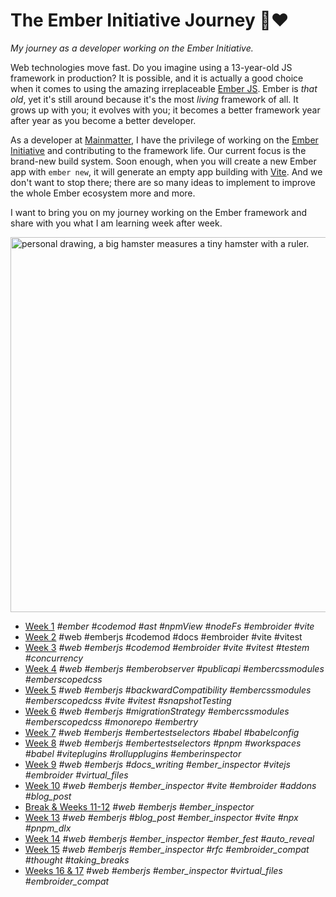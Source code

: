 # The Ember Initiative Journey 🐹❤️

_My journey as a developer working on the Ember Initiative._

Web technologies move fast. Do you imagine using a 13-year-old JS framework in production? It is possible, and it is actually a good choice when it comes to using the amazing irreplaceable [Ember JS](https://emberjs.com/). Ember is _that old_, yet it's still around because it's the most _living_ framework of all. It grows up with you; it evolves with you; it becomes a better framework year after year as you become a better developer.

As a developer at [Mainmatter](https://mainmatter.com/), I have the privilege of working on the [Ember Initiative](https://mainmatter.com/ember-initiative/) and contributing to the framework life. Our current focus is the brand-new build system. Soon enough, when you will create a new Ember app with `ember new`, it will generate an empty app building with [Vite](https://vite.dev/). And we don't want to stop there; there are so many ideas to implement to improve the whole Ember ecosystem more and more.

I want to bring you on my journey working on the Ember framework and share with you what I am learning week after week.

<img src="https://github.com/user-attachments/assets/c35a1d84-bf56-4e94-942b-14a6d5d39a8b" alt="personal drawing, a big hamster measures a tiny hamster with a ruler." width=600 />

- [Week 1](https://github.com/BlueCutOfficial/BlueCutOfficial/blob/main/articles/ember-initiative-journey/week-1.md)
  _#ember #codemod #ast #npmView #nodeFs #embroider #vite_
- [Week 2](https://github.com/BlueCutOfficial/BlueCutOfficial/blob/main/articles/ember-initiative-journey/week-2.md)
  #web #emberjs #codemod #docs #embroider #vite #vitest
- [Week 3](https://github.com/BlueCutOfficial/BlueCutOfficial/blob/main/articles/ember-initiative-journey/week-3.md)
  _#web #emberjs #codemod #embroider #vite #vitest #testem #concurrency_
- [Week 4](https://github.com/BlueCutOfficial/BlueCutOfficial/blob/main/articles/ember-initiative-journey/week-4.md)
  _#web #emberjs #emberobserver #publicapi #embercssmodules #emberscopedcss_
- [Week 5](https://github.com/BlueCutOfficial/BlueCutOfficial/blob/main/articles/ember-initiative-journey/week-5.md)
  _#web #emberjs #backwardCompatibility #embercssmodules #emberscopedcss #vite #vitest #snapshotTesting_
- [Week 6](https://github.com/BlueCutOfficial/BlueCutOfficial/blob/main/articles/ember-initiative-journey/week-6.md)
  _#web #emberjs #migrationStrategy #embercssmodules #emberscopedcss #monorepo #embertry_
- [Week 7](https://github.com/BlueCutOfficial/BlueCutOfficial/blob/main/articles/ember-initiative-journey/week-7.md)
  _#web #emberjs #embertestselectors #babel #babelconfig_
- [Week 8](https://github.com/BlueCutOfficial/BlueCutOfficial/blob/main/articles/ember-initiative-journey/week-8.md)
  _#web #emberjs #embertestselectors #pnpm #workspaces #babel #viteplugins #rollupplugins #emberinspector_
- [Week 9](https://github.com/BlueCutOfficial/BlueCutOfficial/blob/main/articles/ember-initiative-journey/week-9.md)
  _#web #emberjs #docs_writing #ember_inspector #vitejs #embroider #virtual_files_
- [Week 10](https://github.com/BlueCutOfficial/BlueCutOfficial/blob/main/articles/ember-initiative-journey/week-10.md)
  _#web #emberjs #ember_inspector #vite #embroider #addons #blog_post_
- [Break & Weeks 11-12](https://github.com/BlueCutOfficial/BlueCutOfficial/blob/main/articles/ember-initiative-journey/break-weeks-11-12.md)
  _#web #emberjs #ember_inspector_
- [Week 13](https://github.com/BlueCutOfficial/BlueCutOfficial/blob/main/articles/ember-initiative-journey/week-13.md)
  _#web #emberjs #blog_post #ember_inspector #vite #npx #pnpm_dlx_
- [Week 14](https://github.com/BlueCutOfficial/BlueCutOfficial/blob/main/articles/ember-initiative-journey/week-14.md)
  _#web #emberjs #ember_inspector #ember_fest #auto_reveal_
- [Week 15](https://github.com/BlueCutOfficial/BlueCutOfficial/blob/main/articles/ember-initiative-journey/week-15.md)
  _#web #emberjs #ember_inspector #rfc #embroider_compat #thought #taking_breaks_
- [Weeks 16 & 17](https://github.com/BlueCutOfficial/BlueCutOfficial/blob/main/articles/ember-initiative-journey/week-16-17.md)
  _#web #emberjs #ember_inspector #virtual_files #embroider_compat_
